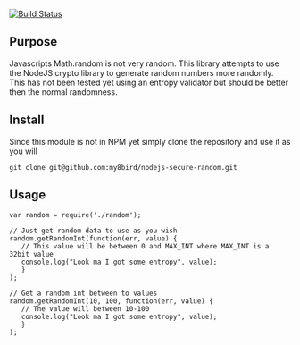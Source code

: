 [![Build Status](https://secure.travis-ci.org/my8bird/nodejs-secure-random.png?branch=master)](http://travis-ci.org/my8bird/nodejs-secure-random)


Purpose
-------
Javascripts Math.random is not very random.  This library attempts to use the NodeJS crypto library to generate random numbers more randomly.  This has not been tested yet using an entropy validator but should be better then the normal randomness.

Install
-------
Since this module is not in NPM yet simply clone the repository and use it as you will

    git clone git@github.com:my8bird/nodejs-secure-random.git

Usage
-----
    var random = require('./random');

    // Just get random data to use as you wish
    random.getRandomInt(function(err, value) {
       // This value will be between 0 and MAX_INT where MAX_INT is a 32bit value
       console.log("Look ma I got some entropy", value);
       }
    );

    // Get a random int between to values
    random.getRandomInt(10, 100, function(err, value) {
       // The value will between 10-100
       console.log("Look ma I got some entropy", value);
       }
    );

